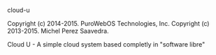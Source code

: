 cloud-u

 Copyright (c) 2014-2015. PuroWebOS Technologies, Inc.
 Copyright (c) 2013-2015. Michel Perez Saavedra.

Cloud U - A simple cloud system based completly in "software libre"
